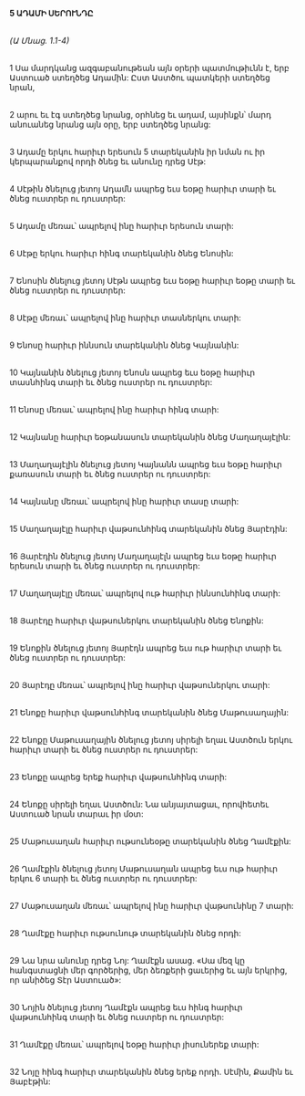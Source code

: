 **5 ԱԴԱՄԻ ՍԵՐՈՒՆԴԸ**

\
_(Ա Մնաց. 1.1-4)_

\
1 Սա մարդկանց ազգաբանութեան այն օրերի պատմութիւնն է, երբ Աստուած ստեղծեց Ադամին: Ըստ Աստծու պատկերի ստեղծեց նրան,

\
2 արու եւ էգ ստեղծեց նրանց, օրհնեց եւ ադամ, այսինքն՝ մարդ անուանեց նրանց այն օրը, երբ ստեղծեց նրանց:

\
3 Ադամը երկու հարիւր երեսուն 5 տարեկանին իր նման ու իր կերպարանքով որդի ծնեց եւ անունը դրեց Սէթ:

\
4 Սէթին ծնելուց յետոյ Ադամն ապրեց եւս եօթը հարիւր տարի եւ ծնեց ուստրեր ու դուստրեր:

\
5 Ադամը մեռաւ՝ ապրելով ինը հարիւր երեսուն տարի:

\
6 Սէթը երկու հարիւր հինգ տարեկանին ծնեց Ենոսին:

\
7 Ենոսին ծնելուց յետոյ Սէթն ապրեց եւս եօթը հարիւր եօթը տարի եւ ծնեց ուստրեր ու դուստրեր:

\
8 Սէթը մեռաւ՝ ապրելով ինը հարիւր տասներկու տարի:

\
9 Ենոսը հարիւր իննսուն տարեկանին ծնեց Կայնանին:

\
10 Կայնանին ծնելուց յետոյ Ենոսն ապրեց եւս եօթը հարիւր տասնհինգ տարի եւ ծնեց ուստրեր ու դուստրեր:

\
11 Ենոսը մեռաւ՝ ապրելով ինը հարիւր հինգ տարի:

\
12 Կայնանը հարիւր եօթանասուն տարեկանին ծնեց Մաղաղայէլին:

\
13 Մաղաղայէլին ծնելուց յետոյ Կայնանն ապրեց եւս եօթը հարիւր քառասուն տարի եւ ծնեց ուստրեր ու դուստրեր:

\
14 Կայնանը մեռաւ՝ ապրելով ինը հարիւր տասը տարի:

\
15 Մաղաղայէլը հարիւր վաթսունհինգ տարեկանին ծնեց Յարէդին:

\
16 Յարէդին ծնելուց յետոյ Մաղաղայէլն ապրեց եւս եօթը հարիւր երեսուն տարի եւ ծնեց ուստրեր ու դուստրեր:

\
17 Մաղաղայէլը մեռաւ՝ ապրելով ութ հարիւր իննսունհինգ տարի:

\
18 Յարէդը հարիւր վաթսուներկու տարեկանին ծնեց Ենոքին:

\
19 Ենոքին ծնելուց յետոյ Յարէդն ապրեց եւս ութ հարիւր տարի եւ ծնեց ուստրեր ու դուստրեր:

\
20 Յարէդը մեռաւ՝ ապրելով ինը հարիւր վաթսուներկու տարի:

\
21 Ենոքը հարիւր վաթսունհինգ տարեկանին ծնեց Մաթուսաղային:

\
22 Ենոքը Մաթուսաղային ծնելուց յետոյ սիրելի եղաւ Աստծուն երկու հարիւր տարի եւ ծնեց ուստրեր ու դուստրեր:

\
23 Ենոքը ապրեց երեք հարիւր վաթսունհինգ տարի:

\
24 Ենոքը սիրելի եղաւ Աստծուն: Նա անյայտացաւ, որովհետեւ Աստուած նրան տարաւ իր մօտ:

\
25 Մաթուսաղան հարիւր ութսունեօթը տարեկանին ծնեց Ղամէքին:

\
26 Ղամէքին ծնելուց յետոյ Մաթուսաղան ապրեց եւս ութ հարիւր երկու 6 տարի եւ ծնեց ուստրեր ու դուստրեր:

\
27 Մաթուսաղան մեռաւ՝ ապրելով ինը հարիւր վաթսունինը 7 տարի:

\
28 Ղամէքը հարիւր ութսունութ տարեկանին ծնեց որդի:

\
29 Նա նրա անունը դրեց Նոյ: Ղամէքն ասաց. «Սա մեզ կը հանգստացնի մեր գործերից, մեր ձեռքերի ցաւերից եւ այն երկրից, որ անիծեց Տէր Աստուած»:

\
30 Նոյին ծնելուց յետոյ Ղամէքն ապրեց եւս հինգ հարիւր վաթսունհինգ տարի եւ ծնեց ուստրեր ու դուստրեր:

\
31 Ղամէքը մեռաւ՝ ապրելով եօթը հարիւր յիսուներեք տարի:

\
32 Նոյը հինգ հարիւր տարեկանին ծնեց երեք որդի. Սէմին, Քամին եւ Յաբէթին:
